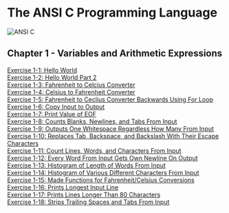 # The ANSI C Programming Language
![ANSI C](https://images-na.ssl-images-amazon.com/images/I/41gHB8KelXL._SX377_BO1,204,203,200_.jpg)

## Chapter 1 - Variables and Arithmetic Expressions
[Exercise 1-1: Hello World](https://github.com/beef-erikson/ANSICProgrammingLanguage/blob/master/Chapter1/Exercise1-1/Exercize1-1.c)<br />
[Exercise 1-2: Hello World Part 2](https://github.com/beef-erikson/ANSICProgrammingLanguage/blob/master/Chapter1/Exercise1-2/Exercise1-2.c)<br />
[Exercise 1-3: Fahrenheit to Celcius Converter](https://github.com/beef-erikson/ANSICProgrammingLanguage/blob/master/Chapter1/Exercise1-3/Exercize1-3.c)<br />
[Exercise 1-4: Celsius to Fahrenheit Converter](https://github.com/beef-erikson/ANSICProgrammingLanguage/blob/master/Chapter1/Exercise1-4/Exercise1-4.c)<br />
[Exercise 1-5: Fahrenheit to Ceclius Converter Backwards Using For Loop](https://github.com/beef-erikson/ANSICProgrammingLanguage/blob/master/Chapter1/Exercise1-5/Exercise1-5.c)<br />
[Exercise 1-6: Copy Input to Output](https://github.com/beef-erikson/ANSICProgrammingLanguage/blob/master/Chapter1/Exercise1-6/Exercise1-6.c)<br />
[Exercise 1-7: Print Value of EOF](https://github.com/beef-erikson/ANSICProgrammingLanguage/blob/master/Chapter1/Exercise1-7/Exercise1-7.c)<br />
[Exercise 1-8: Counts Blanks, Newlines, and Tabs From Input](https://github.com/beef-erikson/ANSICProgrammingLanguage/blob/master/Chapter1/Exercise1-8/Exercise1-8.c)<br />
[Exercise 1-9: Outputs One Whitespace Regardless How Many From Input](https://github.com/beef-erikson/ANSICProgrammingLanguage/blob/master/Chapter1/Exercise1-9/Exercise1-9.c)<br />
[Exercise 1-10: Replaces Tab, Backspace, and Backslash With Their Escape Characters](https://github.com/beef-erikson/ANSICProgrammingLanguage/blob/master/Chapter1/Exercise1-10/Exercise1-10.c)<br />
[Exercise 1-11: Count Lines, Words, and Characters From Input](https://github.com/beef-erikson/ANSICProgrammingLanguage/blob/master/Chapter1/Exercise1-11/Exercise1-11.c)<br />
[Exercise 1-12: Every Word From Input Gets Own Newline On Output](https://github.com/beef-erikson/ANSICProgrammingLanguage/blob/master/Chapter1/Exercise1-12/Exercise1-12.c)<br />
[Exercise 1-13: Histogram of Length of Words From Input](https://github.com/beef-erikson/ANSICProgrammingLanguage/blob/master/Chapter1/Exercise1-13/Exercise1-13.c)<br />
[Exercise 1-14: Histogram of Various Different Characters From Input](https://github.com/beef-erikson/ANSICProgrammingLanguage/blob/master/Chapter1/Exercise1-14/Exercise1-14.c)<br />
[Exercise 1-15: Made Functions for Fahrenheit/Celsius Conversions](https://github.com/beef-erikson/ANSICProgrammingLanguage/blob/master/Chapter1/Exercise1-15/Exercise1-15.c)<br />
[Exercise 1-16: Prints Longest Input Line](https://github.com/beef-erikson/ANSICProgrammingLanguage/blob/master/Chapter1/Exercise1-16/Exercise1-16.c)<br />
[Exercise 1-17: Prints Lines Longer Than 80 Characters](https://github.com/beef-erikson/ANSICProgrammingLanguage/blob/master/Chapter1/Exercise1-17/Exercise1-17.c)<br />
[Exercise 1-18: Strips Trailing Spaces and Tabs From Input](https://github.com/beef-erikson/ANSICProgrammingLanguage/blob/master/Chapter1/Exercise1-17/Exercise1-18.c)<br />
